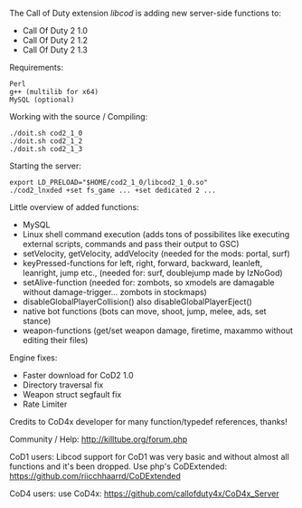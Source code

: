 The Call of Duty extension *libcod* is adding new server-side functions to:

 - Call Of Duty 2 1.0
 - Call Of Duty 2 1.2
 - Call Of Duty 2 1.3

Requirements:
```
Perl
g++ (multilib for x64)
MySQL (optional)
```

Working with the source / Compiling:
```
./doit.sh cod2_1_0
./doit.sh cod2_1_2
./doit.sh cod2_1_3
```

Starting the server:
```
export LD_PRELOAD="$HOME/cod2_1_0/libcod2_1_0.so"
./cod2_lnxded +set fs_game ... +set dedicated 2 ...
```

Little overview of added functions:
- MySQL
- Linux shell command execution (adds tons of possibilites like executing external scripts, commands and pass their output to GSC)
- setVelocity, getVelocity, addVelocity (needed for the mods: portal, surf)
- keyPressed-functions for left, right, forward, backward, leanleft, leanright, jump etc., (needed for: surf, doublejump made by IzNoGod)
- setAlive-function (needed for: zombots, so xmodels are damagable without damage-trigger... zombots in stockmaps)
- disableGlobalPlayerCollision() also disableGlobalPlayerEject()
- native bot functions (bots can move, shoot, jump, melee, ads, set stance)
- weapon-functions (get/set weapon damage, firetime, maxammo without editing their files)

Engine fixes:
- Faster download for CoD2 1.0
- Directory traversal fix
- Weapon struct segfault fix
- Rate Limiter

Credits to CoD4x developer for many function/typedef references, thanks!
	
Community / Help: http://killtube.org/forum.php

CoD1 users:
Libcod support for CoD1 was very basic and without almost all functions and it's been dropped.
Use php's CoDExtended: https://github.com/riicchhaarrd/CoDExtended

CoD4 users: use CoD4x: https://github.com/callofduty4x/CoD4x_Server